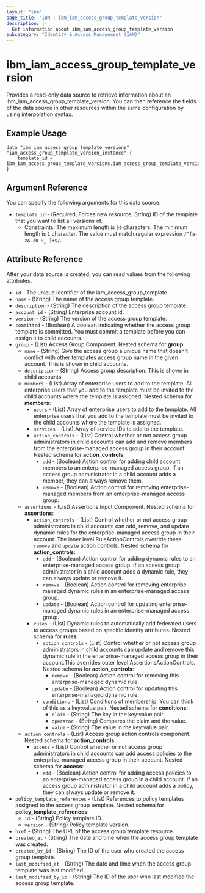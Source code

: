 ```yaml
---
layout: "ibm"
page_title: "IBM : ibm_iam_access_group_template_version"
description: |-
  Get information about ibm_iam_access_group_template_version
subcategory: "Identity & Access Management (IAM)"
---
```


# ibm_iam_access_group_template_version

Provides a read-only data source to retrieve information about an ibm_iam_access_group_template_version. You can then reference the fields of the data source in other resources within the same configuration by using interpolation syntax.

## Example Usage

```hcl
data "ibm_iam_access_group_template_versions" "iam_access_group_template_version_instance" {
	template_id = ibm_iam_access_group_template_versions.iam_access_group_template_version_instance.template_id
}
```

## Argument Reference

You can specify the following arguments for this data source.

* `template_id` - (Required, Forces new resource, String) ID of the template that you want to list all versions of.
  * Constraints: The maximum length is `50` characters. The minimum length is `1` character. The value must match regular expression `/^[a-zA-Z0-9_-]+$/`.

## Attribute Reference

After your data source is created, you can read values from the following attributes.

* `id` - The unique identifier of the iam_access_group_template.
* `name` - (String) The name of the access group template.
* `description` - (String) The description of the access group template.
* `account_id` - (String) Enterprise account id.
* `version` - (String) The version of the access group template.
* `committed` - (Boolean) A boolean indicating whether the access group template is committed. You must commit a template before you can assign it to child accounts.
* `group` - (List) Access Group Component.
Nested schema for **group**:
	* `name` - (String) Give the access group a unique name that doesn't conflict with other templates access group name in the given account. This is shown in child accounts.
	* `description` - (String) Access group description. This is shown in child accounts.
	* `members` - (List) Array of enterprise users to add to the template. All enterprise users that you add to the template must be invited to the child accounts where the template is assigned.
    Nested schema for **members**:
        * `users` - (List) Array of enterprise users to add to the template. All enterprise users that you add to the template must be invited to the child accounts where the template is assigned.
        * `services` - (List) Array of service IDs to add to the template.
        * `action_controls` - (List) Control whether or not access group administrators in child accounts can add and remove members from the enterprise-managed access group in their account.
    	Nested schema for **action_controls**:
    		* `add` - (Boolean) Action control for adding child account members to an enterprise-managed access group. If an access group administrator in a child account adds a member, they can always remove them.
    		* `remove` - (Boolean) Action control for removing enterprise-managed members from an enterprise-managed access group.
    * `assertions` - (List) Assertions Input Component.
    Nested schema for **assertions**:
    	* `action_controls` - (List) Control whether or not access group administrators in child accounts can add, remove, and update dynamic rules for the enterprise-managed access group in their account. The inner level RuleActionControls override these `remove` and `update` action controls.
    	Nested schema for **action_controls**:
    		* `add` - (Boolean) Action control for adding dynamic rules to an enterprise-managed access group. If an access group administrator in a child account adds a dynamic rule, they can always update or remove it.
    		* `remove` - (Boolean) Action control for removing enterprise-managed dynamic rules in an enterprise-managed access group.
    		* `update` - (Boolean) Action control for updating enterprise-managed dynamic rules in an enterprise-managed access group.
    	* `rules` - (List) Dynamic rules to automatically add federated users to access groups based on specific identity attributes.
    	Nested schema for **rules**:
    		* `action_controls` - (List) Control whether or not access group administrators in child accounts can update and remove this dynamic rule in the enterprise-managed access group in their account.This overrides outer level AssertionsActionControls.
    		Nested schema for **action_controls**:
    			* `remove` - (Boolean) Action control for removing this enterprise-managed dynamic rule.
    			* `update` - (Boolean) Action control for updating this enterprise-managed dynamic rule.
    		* `conditions` - (List) Conditions of membership. You can think of this as a key:value pair.
    		Nested schema for **conditions**:
    			* `claim` - (String) The key in the key:value pair.
    			* `operator` - (String) Compares the claim and the value.
    			* `value` - (String) The value in the key:value pair.
	* `action_controls` - (List) Access group action controls component.
	Nested schema for **action_controls**:
		* `access` - (List) Control whether or not access group administrators in child accounts can add access policies to the enterprise-managed access group in their account.
		Nested schema for **access**:
			* `add` - (Boolean) Action control for adding access policies to an enterprise-managed access group in a child account. If an access group administrator in a child account adds a policy, they can always update or remove it.
* `policy_template_references` - (List) References to policy templates assigned to the access group template.
Nested schema for **policy_template_references**:
	* `id` - (String) Policy template ID.
	* `version` - (String) Policy template version.
* `href` - (String) The URL of the access group template resource.
* `created_at` - (String) The date and time when the access group template was created.
* `created_by_id` - (String) The ID of the user who created the access group template.
* `last_modified_at` - (String) The date and time when the access group template was last modified.
* `last_modified_by_id` - (String) The ID of the user who last modified the access group template.
